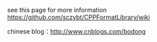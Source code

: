 see this page for more information
https://github.com/sczybt/CPPFormatLibrary/wiki

chinese blog：http://www.cnblogs.com/bodong
